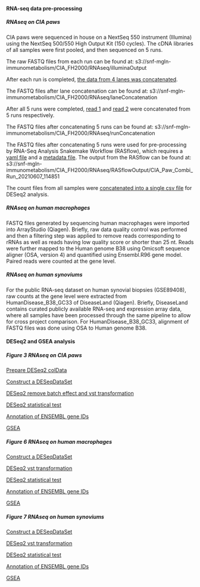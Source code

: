 #### RNA-seq data pre-processing
##### RNAseq on CIA paws
CIA paws were sequenced in house on a NextSeq 550 instrument (Illumina) using the NextSeq 500/550 High Output Kit (150 cycles). The cDNA libraries of all samples were first pooled, and then sequenced on 5 runs.

The raw FASTQ files from each run can be found at: s3://snf-mgln-immunometabolism/CIA_FH2000/RNAseq/illuminaOutput

After each run is completed, [the data from 4 lanes was concatenated](https://github.com/tAndreani/MultiOmics_RA/blob/main/Codes/laneConcatenation.smk).

The FASTQ files after lane concatenation can be found at: s3://snf-mgln-immunometabolism/CIA_FH2000/RNAseq/laneConcatenation

After all 5 runs were completed, [read 1](https://github.com/tAndreani/MultiOmics_RA/blob/main/Codes/runConcatenation_R1.smk) and [read 2](https://github.com/tAndreani/MultiOmics_RA/blob/main/Codes/runConcatenation_R2.smk) were concatenated from 5 runs respectively.

The FASTQ files after concatenating 5 runs can be found at: s3://snf-mgln-immunometabolism/CIA_FH2000/RNAseq/runConcatenation

The FASTQ files after concatenating 5 runs were used for pre-processing by RNA-Seq Analysis Snakemake Workflow (RASflow), which requires a [yaml file](https://github.com/tAndreani/MultiOmics_RA/blob/main/Codes/config_main.yaml) and a [metadata file](https://github.com/tAndreani/MultiOmics_RA/blob/main/Codes/metadata.tsv). The output from the RASflow can be found at: s3://snf-mgln-immunometabolism/CIA_FH2000/RNAseq/RASflowOutput/CIA_Paw_Combi_Run_20210607_114851

The count files from all samples were [concatenated into a single csv file](https://github.com/tAndreani/MultiOmics_RA/blob/main/Codes/Concatenate_countFile.R) for DESeq2 analysis.

##### RNAseq on human macrophages
FASTQ files generated by sequencing human macrophages were imported into ArrayStudio (Qiagen). Briefly, raw data quality control was performed and then a filtering step was applied to remove reads corresponding to rRNAs as well as reads having low quality score or shorter than 25 nt. Reads were further mapped to the Human genome B38 using Omicsoft sequence aligner (OSA, version 4) and quantified using Ensembl.R96 gene model. Paired reads were counted at the gene level. 

##### RNAseq on human synoviums
For the public RNA-seq dataset on human synovial biopsies (GSE89408), raw counts at the gene level were extracted from HumanDisease_B38_GC33 of DiseaseLand (Qiagen). Briefly, DiseaseLand contains curated publicly available RNA-seq and expression array data, where all samples have been processed through the same pipeline to allow for cross project comparison. For HumanDisease_B38_GC33, alignment of FASTQ files was done using OSA to Human genome B38.

#### DESeq2 and GSEA analysis
##### Figure 3 RNAseq on CIA paws
[Prepare DESeq2 colData](https://github.com/tAndreani/MultiOmics_RA/blob/main/Codes/Analysis_DESeq2_coldataPrep.R)

[Construct a DESeqDataSet](https://github.com/tAndreani/MultiOmics_RA/blob/main/Codes/Analysis_DESeq2_ddsConstruction.R)

[DESeq2 remove batch effect and vst transformation](https://github.com/tAndreani/MultiOmics_RA/blob/main/Codes/Analysis_DESeq2_rm_Batch_vst.R)

[DESeq2 statistical test](https://github.com/tAndreani/MultiOmics_RA/blob/main/Codes/Analysis_DESeq2_LRT.R)

[Annotation of ENSEMBL gene IDs](https://github.com/tAndreani/MultiOmics_RA/blob/main/Codes/Analysis_geneAnnotation.R)

[GSEA](https://github.com/tAndreani/MultiOmics_RA/blob/main/Codes/Analysis_GSEA_GO.R)

##### Figure 6 RNAseq on human macrophages
[Construct a DESeqDataSet](https://github.com/tAndreani/MultiOmics_RA/blob/main/Codes/Normoxia_Analysis_DESeq2_ddsConstruction.R)

[DESeq2 vst transformation](https://github.com/tAndreani/MultiOmics_RA/blob/main/Codes/Normoxia_PCA_DESeq2_Normalization.R)

[DESeq2 statistical test](https://github.com/tAndreani/MultiOmics_RA/blob/main/Codes/Normoxia_Analysis_DESeq2_Wald_Test.R)

[Annotation of ENSEMBL gene IDs](https://github.com/tAndreani/MultiOmics_RA/blob/main/Codes/Analysis_geneAnnotation_hs.R)

[GSEA](https://github.com/tAndreani/MultiOmics_RA/blob/main/Codes/Analysis_GSEA_GO_BP_hs.R)

##### Figure 7 RNAseq on human synoviums
[Construct a DESeqDataSet](https://github.com/tAndreani/MultiOmics_RA/blob/main/Codes/Analysis_GSE89408_DESeq2_ddsConstruction.R)

[DESeq2 vst transformation](https://github.com/tAndreani/MultiOmics_RA/blob/main/Codes/PCA_GSE89408_DESeq2_Normalization.R)

[DESeq2 statistical test](https://github.com/tAndreani/MultiOmics_RA/blob/main/Codes/Analysis_GSE89408_DESeq2_Wald_Test.R)

[Annotation of ENSEMBL gene IDs](https://github.com/tAndreani/MultiOmics_RA/blob/main/Codes/Analysis_GSE89408_geneAnnotation.R)

[GSEA](https://github.com/tAndreani/MultiOmics_RA/blob/main/Codes/Analysis_GSE89408_GSEA_GO_BP_hs.R)
